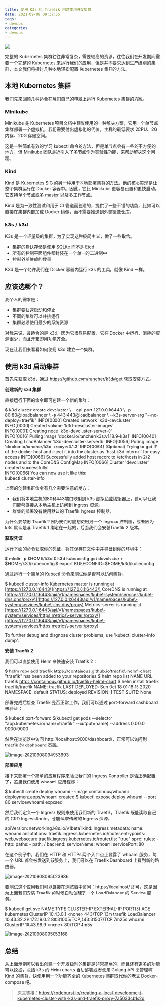 ```yaml
---
title: 使用 K3s 和 Traefik 创建本地开发集群
date: 2021-09-08 09:37:55
tags:
- devops
categories: 
- devops
---
```


![](https://ask.qcloudimg.com/http-save/yehe-1487868/kv3k9ji3jk.png?imageView2/2/w/1620)

完整的 Kubernetes 集群往往非常复杂，需要较高的资源，往往我们在开发期间需要一个完整的 Kubernetes 来运行我们的应用，但是并不要求达到生产级别的集群，本文我们将探讨几种本地轻松配置 Kubernetes 集群的方法。

<!--more-->

## **本地 Kubernetes 集群**

我们先来回顾几种适合在我们自己的电脑上运行 Kubernetes 集群的方案。

### **Minikube**

Minikube 是 Kubernetes 项目文档中建议使用的一种解决方案，它用一个单节点集群部署一个虚拟机，我们需要付出虚拟化的代价，主机的最低要求 2CPU、2G内存、20G 存储空间。

这是一种简单有效的学习 kubectl 命令的方法，但是单节点会有一些的不方便的地方，但 Minikube 团队最近引入了多节点作为实验性功能，来帮助解决这个问题。

### **Kind**

Kind 是 Kubernetes SIG 的另一种用于本地部署集群的方法。他的核心实现是让整个集群运行在 Docker 容器中。因此，它比 Minikube 更容易设置和更快启动。它支持单个节点或多 master 以及多工作节点。

Kind 是为一致性测试和用于 CI 管道而创建的，提供了一些不错的功能，比如可以直接在集群内部加载 Docker 镜像，而不需要推送到外部镜像仓库。

### **k3s / k3d**

K3s 是一个轻量级的集群，为了实现这种极简主义，做了一些取舍。

-   集群的默认存储是使用 SQLite 而不是 Etcd
-   所有的控制平面组件都封装在一个单一的二进制中
-   控制外部依赖的数量

K3d 是一个允许我们在 Docker 容器内运行 k3s 的工具，就像 Kind 一样。

## **应该选哪个？**

我个人的需求是：

-   集群要快速启动和停止
-   不同的集群可以并排运行
-   集群必须使用最少的系统资源

对我来说，最适合的是 k3d，因为它很容易配置，它在 Docker 中运行，消耗的资源很少，而且开箱即用功能齐全。

现在让我们来看看如何使用 k3d 建立一个集群。

## **使用 k3d 启动集群**

首先先获取 k3d，通过 https://github.com/rancher/k3d#get 获取安装方式。

**创建新的 k3d 集群**

直接运行下面的命令即可创建一个新的集群：

$ k3d cluster create devcluster \\
\--api\-port 127.0.0.1:6443 \\
\-p 80:80@loadbalancer \\
\-p 443:443@loadbalancer \\
\--k3s\-server\-arg "--no-deploy=traefik"
INFO\[0000\] Created network 'k3d-devcluster'             
INFO\[0000\] Created volume 'k3d-devcluster-images'       
INFO\[0001\] Creating node 'k3d-devcluster-server-0'      
INFO\[0016\] Pulling image 'docker.io/rancher/k3s:v1.18.9-k3s1' 
INFO\[0040\] Creating LoadBalancer 'k3d-devcluster-serverlb' 
INFO\[0056\] Pulling image 'docker.io/rancher/k3d-proxy:v3.1.3' 
INFO\[0064\] (Optional) Trying to get IP of the docker host and inject it into the cluster as 'host.k3d.internal' for easy access 
INFO\[0066\] Successfully added host record to /etc/hosts in 2/2 nodes and to the CoreDNS ConfigMap 
INFO\[0066\] Cluster 'devcluster' created successfully!   
INFO\[0066\] You can now use it like this:                
kubectl cluster\-info

上面的创建集群命令有几个需要注意的地方：

-   我们将本地主机的80和443端口映射到 k3s 虚拟[负载均衡](https://cloud.tencent.com/product/clb?from=10680)器上，这可以让我们能够直接从本地主机上访问到 ingress 资源。
-   群集的部署没有使用默认的 Traefik Ingress 控制器。

为什么要禁用 Traefik？因为我们可能想使用另一个 Ingress 控制器，或者因为 k3s 默认是与 Traefik 1 绑定在一起的，后面我们会安装Traefik 2 版本。

**获取凭证**

运行下面的命令获取你的凭证，将其保存在文件中并导出到你的环境中：

$ mkdir \-p $HOME/k3d
$ k3d kubeconfig get devcluster \> $HOME/k3d/kubeconfig
$ export KUBECONFIG\=$HOME/k3d/kubeconfig

通过运行一个简单的 Kubectl 命令来测试你是否可以访问集群。

$ kubectl cluster\-info
Kubernetes master is running at \[https://127.0.0.1:6443\](https://127.0.0.1:6443/)
CoreDNS is running at \[https://127.0.0.1:6443/api/v1/namespaces/kube\-system/services/kube\-dns:dns/proxy\](https://127.0.0.1:6443/api/v1/namespaces/kube\-system/services/kube\-dns:dns/proxy)
Metrics\-server is running at \[https://127.0.0.1:6443/api/v1/namespaces/kube\-system/services/https:metrics\-server:/proxy\](https://127.0.0.1:6443/api/v1/namespaces/kube\-system/services/https:metrics\-server:/proxy)

To further debug and diagnose cluster problems, use 'kubectl cluster-info dump'.

**安装 Traefik 2**

我们可以直接使用 Helm 来快速安装 Traefik 2：

$ helm repo add traefik https://containous.github.io/traefik\-helm\-chart
"traefik" has been added to your repositories
$ helm repo list
NAME    URL                                            
traefik https://containous.github.io/traefik\-helm\-chart
$ helm install traefik traefik/traefik
NAME: traefik
LAST DEPLOYED: Sun Oct 18 01:18:16 2020
NAMESPACE: default
STATUS: deployed
REVISION: 1
TEST SUITE: None

部署完成后检查 Traefik 是否正常工作，我们可以通过 port-forward dashboard 来验证：

$ kubectl port\-forward $(kubectl get pods \--selector "app.kubernetes.io/name=traefik" \--output\=name) \--address 0.0.0.0 9000:9000

然后在浏览器中访问 http://localhost:9000/dashboard/，正常可以访问到 traefik 的 dashboard 页面。

![image-20210908094953693](https://gitee.com/hxf88/imgrepo/raw/master/img/image-20210908094953693.png)

**部署应用**

接下来部署一个简单的应用程序来验证我们的 Ingress Controller 是否正确配置了，这里我们使用 whoami 应用程序：

$ kubectl create deploy whoami \--image containous/whoami
deployment.apps/whoami created
$ kubectl expose deploy whoami \--port 80
service/whoami exposed

然后我们定义一个 Ingress 规则来使用我们新的 Traefik，Traefik 既能读取自己的 CRD IngressRoute，也能读取传统的 Ingress 资源。

apiVersion: networking.k8s.io/v1beta1
kind: Ingress
metadata:
  name: whoami
  annotations:
    traefik.ingress.kubernetes.io/router.entrypoints: web,websecure
    traefik.ingress.kubernetes.io/router.tls: "true"
spec:
  rules:
  \- http:
      paths:
      \- path: /
        backend:
          serviceName: whoami
          servicePort: 80

在这个例子中，我们在 HTTP 和 HTTPs 两个入口点上暴露了 whoami 服务，每一个 URL 都会被发送到该服务上，我们可以在 Traefik Dashboard 上看到新的路由器。

![image-20210908095023986](https://gitee.com/hxf88/imgrepo/raw/master/img/image-20210908095023986.png)

要测试这个应用我们可以直接在浏览器中访问：https://localhost/ 即可，这是因为上面我们安装 Traefik 的时候自动创建了一个 LoadBalancer 的 Service 服务。

$ kubectl get svc
NAME         TYPE           CLUSTER\-IP    EXTERNAL\-IP   PORT(S)                      AGE
kubernetes   ClusterIP      10.43.0.1     <none\>        443/TCP                      13m
traefik      LoadBalancer   10.43.32.29   172.19.0.2    80:31005/TCP,443:31507/TCP   7m25s
whoami       ClusterIP      10.43.98.9    <none\>        80/TCP                       4m5s

![image-20210908095053168](https://gitee.com/hxf88/imgrepo/raw/master/img/image-20210908095053168.png)

## **总结**

从上面示例可以看出创建一个开发级别的集群是非常简单的，而且还有更多的功能可以挖掘，包括 k3s 的 Helm charts 自动部署或者使用 Golang API 来管理啊 Kind 的集群，快使用用一个功能齐全的 Kubernetes 集群取代你的老式 Docker-compose 吧。

> 原文链接：https://codeburst.io/creating-a-local-development-kubernetes-cluster-with-k3s-and-traefik-proxy-7a5033cb1c2d

